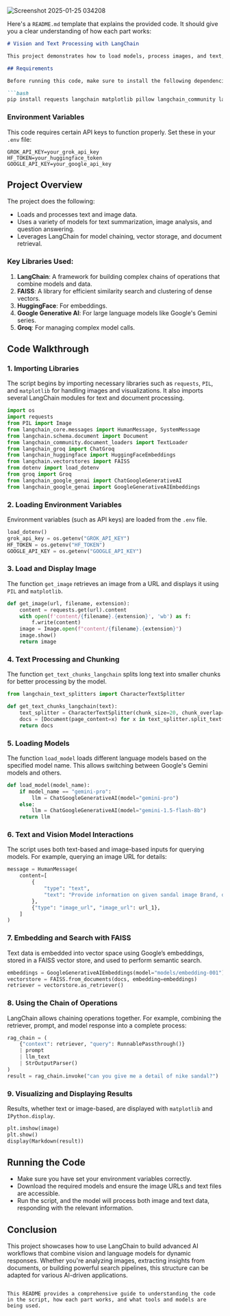 
![Screenshot 2025-01-25 034208](https://github.com/user-attachments/assets/d574bcea-1ddc-423c-af5e-e67cd4e92148)

Here's a `README.md` template that explains the provided code. It should give you a clear understanding of how each part works:

```markdown
# Vision and Text Processing with LangChain

This project demonstrates how to load models, process images, and text, and use different API integrations to provide answers and information about images and text using LangChain and various tools such as Groq, Google Generative AI, HuggingFace, and FAISS.

## Requirements

Before running this code, make sure to install the following dependencies:

```bash
pip install requests langchain matplotlib pillow langchain_community langchain_groq langchain_huggingface langchain_google_genai dotenv langchain_text_splitters langchain_vectorstores
```

### Environment Variables

This code requires certain API keys to function properly. Set these in your `.env` file:

```
GROK_API_KEY=your_grok_api_key
HF_TOKEN=your_huggingface_token
GOOGLE_API_KEY=your_google_api_key
```

## Project Overview

The project does the following:
- Loads and processes text and image data.
- Uses a variety of models for text summarization, image analysis, and question answering.
- Leverages LangChain for model chaining, vector storage, and document retrieval.

### Key Libraries Used:

1. **LangChain**: A framework for building complex chains of operations that combine models and data.
2. **FAISS**: A library for efficient similarity search and clustering of dense vectors.
3. **HuggingFace**: For embeddings.
4. **Google Generative AI**: For large language models like Google's Gemini series.
5. **Groq**: For managing complex model calls.

## Code Walkthrough

### 1. Importing Libraries

The script begins by importing necessary libraries such as `requests`, `PIL`, and `matplotlib` for handling images and visualizations. It also imports several LangChain modules for text and document processing.

```python
import os
import requests
from PIL import Image
from langchain_core.messages import HumanMessage, SystemMessage
from langchain.schema.document import Document
from langchain_community.document_loaders import TextLoader
from langchain_groq import ChatGroq
from langchain_huggingface import HuggingFaceEmbeddings
from langchain.vectorstores import FAISS
from dotenv import load_dotenv
from groq import Groq
from langchain_google_genai import ChatGoogleGenerativeAI
from langchain_google_genai import GoogleGenerativeAIEmbeddings
```

### 2. Loading Environment Variables

Environment variables (such as API keys) are loaded from the `.env` file.

```python
load_dotenv()
grok_api_key = os.getenv("GROK_API_KEY")
HF_TOKEN = os.getenv("HF_TOKEN")
GOOGLE_API_KEY = os.getenv("GOOGLE_API_KEY")
```

### 3. Load and Display Image

The function `get_image` retrieves an image from a URL and displays it using `PIL` and `matplotlib`.

```python
def get_image(url, filename, extension):
    content = requests.get(url).content
    with open(f'content/{filename}.{extension}', 'wb') as f:
        f.write(content)
    image = Image.open(f"content/{filename}.{extension}")
    image.show()
    return image
```

### 4. Text Processing and Chunking

The function `get_text_chunks_langchain` splits long text into smaller chunks for better processing by the model.

```python
from langchain_text_splitters import CharacterTextSplitter

def get_text_chunks_langchain(text):
    text_splitter = CharacterTextSplitter(chunk_size=20, chunk_overlap=10)
    docs = [Document(page_content=x) for x in text_splitter.split_text(text)]
    return docs
```

### 5. Loading Models

The function `load_model` loads different language models based on the specified model name. This allows switching between Google's Gemini models and others.

```python
def load_model(model_name):
    if model_name == "gemini-pro":
        llm = ChatGoogleGenerativeAI(model="gemini-pro")
    else:
        llm = ChatGoogleGenerativeAI(model="gemini-1.5-flash-8b")
    return llm
```

### 6. Text and Vision Model Interactions

The script uses both text-based and image-based inputs for querying models. For example, querying an image URL for details:

```python
message = HumanMessage(
    content=[
        {
            "type": "text",
            "text": "Provide information on given sandal image Brand, design, and model.",
        },
        {"type": "image_url", "image_url": url_1},
    ]
)
```

### 7. Embedding and Search with FAISS

Text data is embedded into vector space using Google’s embeddings, stored in a FAISS vector store, and used to perform semantic search.

```python
embeddings = GoogleGenerativeAIEmbeddings(model="models/embedding-001")
vectorstore = FAISS.from_documents(docs, embedding=embeddings)
retriever = vectorstore.as_retriever()
```

### 8. Using the Chain of Operations

LangChain allows chaining operations together. For example, combining the retriever, prompt, and model response into a complete process:

```python
rag_chain = (
    {"context": retriever, "query": RunnablePassthrough()}
    | prompt
    | llm_text
    | StrOutputParser()
)
result = rag_chain.invoke("can you give me a detail of nike sandal?")
```

### 9. Visualizing and Displaying Results

Results, whether text or image-based, are displayed with `matplotlib` and `IPython.display`.

```python
plt.imshow(image)
plt.show()
display(Markdown(result))
```

## Running the Code

- Make sure you have set your environment variables correctly.
- Download the required models and ensure the image URLs and text files are accessible.
- Run the script, and the model will process both image and text data, responding with the relevant information.

## Conclusion

This project showcases how to use LangChain to build advanced AI workflows that combine vision and language models for dynamic responses. Whether you're analyzing images, extracting insights from documents, or building powerful search pipelines, this structure can be adapted for various AI-driven applications.
```

This README provides a comprehensive guide to understanding the code in the script, how each part works, and what tools and models are being used.
